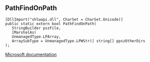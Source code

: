 ## PathFindOnPath

```
[DllImport("shlwapi.dll", CharSet = CharSet.Unicode)]
public static extern bool PathFindOnPath(
   StringBuilder pszFile,
   [MarshalAs(
   UnmanagedType.LPArray,
   ArraySubType = UnmanagedType.LPWStr)] string[] ppszOtherDirs
);
```

[Microsoft documentation](https://docs.microsoft.com/en-us/windows/win32/api/shlwapi/nf-shlwapi-pathfindonpathw)
